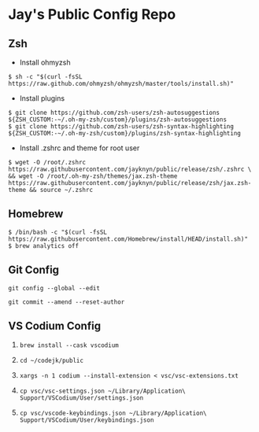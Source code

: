 # Jay's Public Config Repo

## Zsh

- Install ohmyzsh

```
$ sh -c "$(curl -fsSL https://raw.github.com/ohmyzsh/ohmyzsh/master/tools/install.sh)"
```

- Install plugins

```
$ git clone https://github.com/zsh-users/zsh-autosuggestions ${ZSH_CUSTOM:-~/.oh-my-zsh/custom}/plugins/zsh-autosuggestions
$ git clone https://github.com/zsh-users/zsh-syntax-highlighting ${ZSH_CUSTOM:-~/.oh-my-zsh/custom}/plugins/zsh-syntax-highlighting
```

- Install .zshrc and theme for root user

```
$ wget -O /root/.zshrc https://raw.githubusercontent.com/jayknyn/public/release/zsh/.zshrc \
&& wget -O /root/.oh-my-zsh/themes/jax.zsh-theme  https://raw.githubusercontent.com/jayknyn/public/release/zsh/jax.zsh-theme && source ~/.zshrc
```

## Homebrew

```
$ /bin/bash -c "$(curl -fsSL https://raw.githubusercontent.com/Homebrew/install/HEAD/install.sh)"
$ brew analytics off
```

## Git Config

```
git config --global --edit

git commit --amend --reset-author
```

## VS Codium Config

1. `brew install --cask vscodium`

2. `cd ~/codejk/public`

3. `xargs -n 1 codium --install-extension < vsc/vsc-extensions.txt `

4. `cp vsc/vsc-settings.json ~/Library/Application\ Support/VSCodium/User/settings.json`

5. `cp vsc/vscode-keybindings.json ~/Library/Application\ Support/VSCodium/User/keybindings.json`
